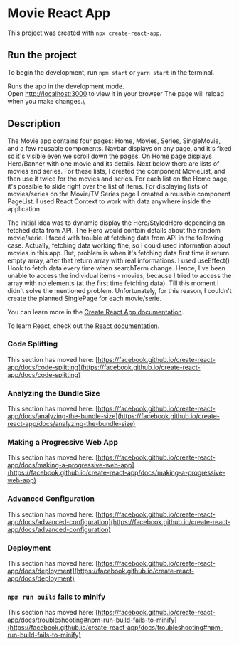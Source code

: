 # Movie React App

This project was created with `npx create-react-app`.

## Run the project

To begin the development, run `npm start` or `yarn start` in the terminal.

Runs the app in the development mode.\
Open [http://localhost:3000](http://localhost:3000) to view it in your browser
The page will reload when you make changes.\

## Description

The Movie app contains four pages: Home, Movies, Series, SingleMovie, and a few reusable components. 
Navbar displays on any page, and it's fixed so it's visible even we scroll down the pages.
On Home page displays Hero/Banner with one movie and its details. Next below there are lists of movies and series.
For these lists, I created the component MovieList, and then use it twice for the movies and series.
For each list on the Home page, it's possible to slide right over the list of items.
For displaying lists of movies/series on the Movie/TV Series page I created a reusable component PageList.
I used React Context to work with data anywhere inside the application.


The initial idea was to dynamic display the Hero/StyledHero depending on fetched data from API. The Hero would contain details about the random movie/serie.
I faced with trouble at fetching data from API in the following case. Actually, fetching data working fine, so I could used information about movies in this app. But, problem is when it's fetching data first time it return empty array, after that return array with real informations. I used useEffect() Hook to fetch data every time when searchTerm change.
Hence, I've been unable to access the individual items - movies, because I tried to access the array with no elements (at the first time fetching data). Till this moment I didn't solve the mentioned problem. 
Unfortunately, for this reason, I couldn't create the planned SinglePage for each movie/serie.











You can learn more in the [Create React App documentation](https://facebook.github.io/create-react-app/docs/getting-started).

To learn React, check out the [React documentation](https://reactjs.org/).

### Code Splitting

This section has moved here: [https://facebook.github.io/create-react-app/docs/code-splitting](https://facebook.github.io/create-react-app/docs/code-splitting)

### Analyzing the Bundle Size

This section has moved here: [https://facebook.github.io/create-react-app/docs/analyzing-the-bundle-size](https://facebook.github.io/create-react-app/docs/analyzing-the-bundle-size)

### Making a Progressive Web App

This section has moved here: [https://facebook.github.io/create-react-app/docs/making-a-progressive-web-app](https://facebook.github.io/create-react-app/docs/making-a-progressive-web-app)

### Advanced Configuration

This section has moved here: [https://facebook.github.io/create-react-app/docs/advanced-configuration](https://facebook.github.io/create-react-app/docs/advanced-configuration)

### Deployment

This section has moved here: [https://facebook.github.io/create-react-app/docs/deployment](https://facebook.github.io/create-react-app/docs/deployment)

### `npm run build` fails to minify

This section has moved here: [https://facebook.github.io/create-react-app/docs/troubleshooting#npm-run-build-fails-to-minify](https://facebook.github.io/create-react-app/docs/troubleshooting#npm-run-build-fails-to-minify)
